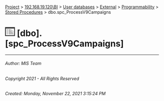 #### 

[Project](../../../../../index.md) > [192.168.19.120\\BI](../../../../index.md) > [User databases](../../../index.md) > [External](../../index.md) > [Programmability](../index.md) > [Stored Procedures](Stored_Procedures.md) > dbo.spc_ProcessV9Campaigns

# ![Stored Procedures](../../../../../Images/StoredProcedure32.png) [dbo].[spc_ProcessV9Campaigns]

---

###### Author:  MIS Team

###### Copyright 2021 - All Rights Reserved

###### Created: Monday, November 22, 2021 3:15:24 PM

